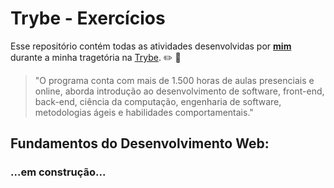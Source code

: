 # Trybe - Exercícios

Esse repositório contém todas as atividades desenvolvidas por __[mim](https://www.linkedin.com/in/fabio-s-s-junior/)__ durante a minha tragetória na [Trybe](https://www.betrybe.com/). :pencil2: :notebook_with_decorative_cover: 

>"O programa conta com mais de 1.500 horas de aulas presenciais e online, aborda introdução ao desenvolvimento de software, front-end, back-end, ciência da computação, engenharia de software, metodologias ágeis e habilidades comportamentais."

## Fundamentos do Desenvolvimento Web:

### ...em construção...
